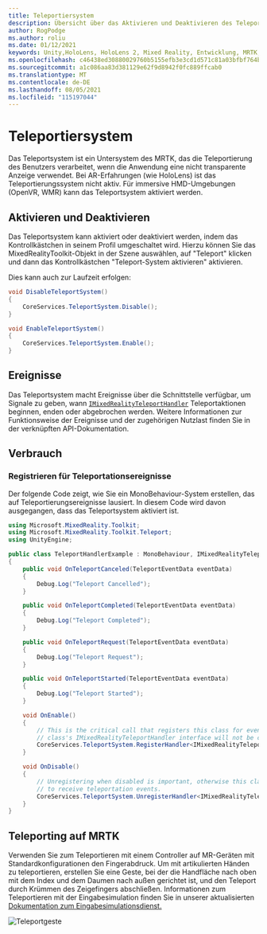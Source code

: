 ```yaml
---
title: Teleportiersystem
description: Übersicht über das Aktivieren und Deaktivieren des Teleport-Systems in MRTK
author: RogPodge
ms.author: roliu
ms.date: 01/12/2021
keywords: Unity,HoloLens, HoloLens 2, Mixed Reality, Entwicklung, MRTK, Teleport-System,
ms.openlocfilehash: c46438ed30880029760b5155efb3e3cd1d571c81a03bfbf764b2010e2e232c53
ms.sourcegitcommit: a1c086aa83d381129e62f9d8942f0fc889ffcab0
ms.translationtype: MT
ms.contentlocale: de-DE
ms.lasthandoff: 08/05/2021
ms.locfileid: "115197044"
---
```

# <a name="teleport-system"></a>Teleportiersystem

Das Teleportsystem ist ein Untersystem des MRTK, das die Teleportierung des Benutzers verarbeitet, wenn die Anwendung eine nicht transparente Anzeige verwendet. Bei AR-Erfahrungen (wie HoloLens) ist das Teleportierungssystem nicht aktiv. Für immersive HMD-Umgebungen (OpenVR, WMR) kann das Teleportsystem aktiviert werden.

## <a name="enabling-and-disabling"></a>Aktivieren und Deaktivieren

Das Teleportsystem kann aktiviert oder deaktiviert werden, indem das Kontrollkästchen in seinem Profil umgeschaltet wird.
Hierzu können Sie das MixedRealityToolkit-Objekt in der Szene auswählen, auf "Teleport" klicken und dann das Kontrollkästchen "Teleport-System aktivieren" aktivieren.

Dies kann auch zur Laufzeit erfolgen:

```c#
void DisableTeleportSystem()
{
    CoreServices.TeleportSystem.Disable();
}

void EnableTeleportSystem()
{
    CoreServices.TeleportSystem.Enable();
}
```

## <a name="events"></a>Ereignisse

Das Teleportsystem macht Ereignisse über die Schnittstelle verfügbar, um Signale zu geben, wann [`IMixedRealityTeleportHandler`](xref:Microsoft.MixedReality.Toolkit.Teleport.IMixedRealityTeleportHandler) Teleportaktionen beginnen, enden oder abgebrochen werden.
Weitere Informationen zur Funktionsweise der Ereignisse und der zugehörigen Nutzlast finden Sie in der verknüpften API-Dokumentation.

## <a name="usage"></a>Verbrauch

### <a name="how-to-register-for-teleportation-events"></a>Registrieren für Teleportationsereignisse

Der folgende Code zeigt, wie Sie ein MonoBehaviour-System erstellen, das auf Teleportierungsereignisse lausiert. In diesem Code wird davon ausgegangen, dass das Teleportsystem aktiviert ist.

```c#
using Microsoft.MixedReality.Toolkit;
using Microsoft.MixedReality.Toolkit.Teleport;
using UnityEngine;

public class TeleportHandlerExample : MonoBehaviour, IMixedRealityTeleportHandler
{
    public void OnTeleportCanceled(TeleportEventData eventData)
    {
        Debug.Log("Teleport Cancelled");
    }

    public void OnTeleportCompleted(TeleportEventData eventData)
    {
        Debug.Log("Teleport Completed");
    }

    public void OnTeleportRequest(TeleportEventData eventData)
    {
        Debug.Log("Teleport Request");
    }

    public void OnTeleportStarted(TeleportEventData eventData)
    {
        Debug.Log("Teleport Started");
    }

    void OnEnable()
    {
        // This is the critical call that registers this class for events. Without this
        // class's IMixedRealityTeleportHandler interface will not be called.
        CoreServices.TeleportSystem.RegisterHandler<IMixedRealityTeleportHandler>(this);
    }

    void OnDisable()
    {
        // Unregistering when disabled is important, otherwise this class will continue
        // to receive teleportation events.
        CoreServices.TeleportSystem.UnregisterHandler<IMixedRealityTeleportHandler>(this);
    }
}
```

## <a name="teleporting-on-mrtk"></a>Teleporting auf MRTK

Verwenden Sie zum Teleportieren mit einem Controller auf MR-Geräten mit Standardkonfigurationen den Fingerabdruck. Um mit artikulierten Händen zu teleportieren, erstellen Sie eine Geste, bei der die Handfläche nach oben mit dem Index und dem Daumen nach außen gerichtet ist, und den Teleport durch Krümmen des Zeigefingers abschließen. Informationen zum Teleportieren mit der Eingabesimulation finden Sie in unserer aktualisierten [Dokumentation zum Eingabesimulationsdienst.](../input-simulation/input-simulation-service.md)

  ![Teleportgeste](../images/teleport/handteleport.gif)
